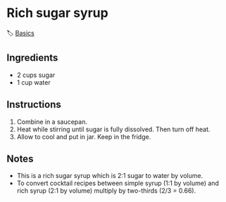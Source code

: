 # Rich sugar syrup

🏷  [Basics](../tags/basics.md)

## Ingredients

- 2 cups sugar
- 1 cup water

## Instructions

1. Combine in a saucepan.
2. Heat while stirring until sugar is fully dissolved. Then turn off heat.
3. Allow to cool and put in jar. Keep in the fridge.

## Notes

- This is a rich sugar syrup which is 2:1 sugar to water by volume.
- To convert cocktail recipes between simple syrup (1:1 by volume) and rich syrup (2:1 by volume) multiply by two-thirds (2/3 = 0.66).
